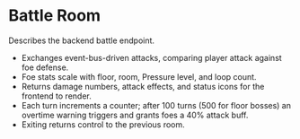 # Battle Room

Describes the backend battle endpoint.

- Exchanges event-bus-driven attacks, comparing player attack against foe defense.
- Foe stats scale with floor, room, Pressure level, and loop count.
- Returns damage numbers, attack effects, and status icons for the frontend to render.
- Each turn increments a counter; after 100 turns (500 for floor bosses) an overtime warning triggers and grants foes a 40% attack buff.
- Exiting returns control to the previous room.
